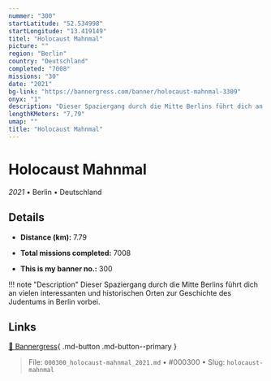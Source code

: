 ```yaml
---
nummer: "300"
startLatitude: "52.534998"
startLongitude: "13.419149"
titel: "Holocaust Mahnmal"
picture: ""
region: "Berlin"
country: "Deutschland"
completed: "7008"
missions: "30"
date: "2021"
bg-link: "https://bannergress.com/banner/holocaust-mahnmal-3309"
onyx: "1"
description: "Dieser Spaziergang durch die Mitte Berlins führt dich an vielen interessanten und historischen Orten zur Geschichte des Judentums in Berlin vorbei."
lengthKMeters: "7,79"
umap: ""
title: "Holocaust Mahnmal"
---
```

# Holocaust Mahnmal

*2021* • Berlin • Deutschland



## Details
- **Distance (km):** 7.79

- **Total missions completed:** 7008
- **This is my banner no.:** 300


!!! note "Description"
    Dieser Spaziergang durch die Mitte Berlins führt dich an vielen interessanten und historischen Orten zur Geschichte des Judentums in Berlin vorbei.



## Links
[🔗 Bannergress](https://bannergress.com/banner/holocaust-mahnmal-3309){ .md-button .md-button--primary }



> File: `000300_holocaust-mahnmal_2021.md` • #000300 • Slug: `holocaust-mahnmal`
